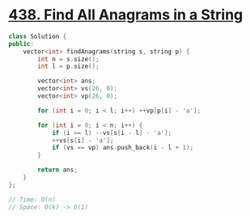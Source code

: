 # [438. Find All Anagrams in a String](https://leetcode.cn/problems/find-all-anagrams-in-a-string/)

```c++
class Solution {
public:
    vector<int> findAnagrams(string s, string p) {
        int n = s.size();
        int l = p.size();

        vector<int> ans;
        vector<int> vs(26, 0);
        vector<int> vp(26, 0);

        for (int i = 0; i < l; i++) ++vp[p[i] - 'a'];

        for (int i = 0; i < n; i++) {
            if (i >= l) --vs[s[i - l] - 'a'];
            ++vs[s[i] - 'a'];
            if (vs == vp) ans.push_back(i - l + 1);
        }

        return ans;
    }
};

// Time: O(n)
// Space: O(k) -> O(1)
```